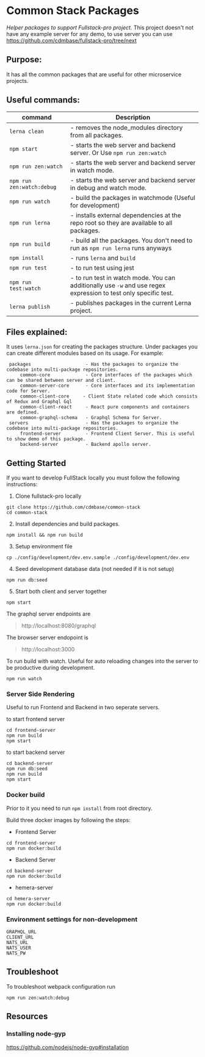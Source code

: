 # Common Stack Packages

*Helper packages to support Fullstack-pro project.* This project doesn't not have any example server for any demo, to use server you can use https://github.com/cdmbase/fullstack-pro/tree/next

Purpose: 
---
It has all the common packages that are useful for other microservice projects. 

Useful commands:
---
|command|Description|
|--------------------------|-----------|    
|`lerna clean`|                 - removes the node_modules directory from all packages. |
|`npm start`|       - starts the web server and backend server. Or Use `npm run zen:watch`|
|`npm run zen:watch`|         - starts the web server and backend server in watch mode.|
|`npm run zen:watch:debug`|    - starts the web server and backend server in debug and watch mode.|
|`npm run watch`|               - build the packages in watchmode (Useful for development)|
|`npm run lerna`|               - installs external dependencies at the repo root so they are available to all packages.|
|`npm run build`|               - build all the packages. You don't need to run as `npm run lerna` runs anyways|
|`npm install`|                - runs `lerna` and `build`|
|`npm run test`|                - to run test using jest
|`npm run test:watch`|          - to run test in watch mode. You can additionally use `-w` and use regex expression to test only specific test.|
|`lerna publish`|               - publishes packages in the current Lerna project. |

Files explained:
---    
It uses `lerna.json` for creating the packages structure. Under packages you can create different modules based on its usage. For example:

     packages                    - Has the packages to organize the codebase into multi-package repositories.
         common-core             - Core interfaces of the packages which can be shared between server and client.
         common-server-core      - Core interfaces and its implementation code for Server.   
         common-client-core     - Client State related code which consists of Redux and Graphql Gql
         common-client-react     - React pure components and containers are defined. 
         common-graphql-schema   - Graphql Schema for Server.
     servers                     - Has the packages to organize the codebase into multi-package repositories.
         frontend-server         - Frontend Client Server. This is useful to show demo of this package.
         backend-server          - Backend apollo server. 
    

## Getting Started

If you want to develop FullStack locally you must follow the following instructions:

1. Clone fullstack-pro locally
```
git clone https://github.com/cdmbase/common-stack
cd common-stack
```
2. Install dependencies and build packages.
```
npm install && npm run build
```
3. Setup environment file
```
cp ./config/development/dev.env.sample ./config/development/dev.env
```
4. Seed development database data (not needed if it is not setup)
```
npm run db:seed
```
5. Start both client and server together
```
npm start
```
The graphql server endpoints are
>http://localhost:8080/graphql

The browser server endopoint is
>http://localhost:3000

To run build with watch. Useful for auto reloading changes into the server to be productive during development.
```
npm run watch
```
[lerna-clean]: https://github.com/lerna/lerna#clean

### Server Side Rendering
Useful to run Frontend and Backend in two seperate servers. 

to start frontend server
```
cd frontend-server
npm run build
npm start
```
to start backend server
```
cd backend-server
npm run db:seed
npm run build
npm start
```

### Docker build
Prior to it you need to run `npm install` from root directory.

Build three docker images by following the steps:
- Frontend Server
```
cd frontend-server
npm run docker:build
```
- Backend Server
```
cd backend-server
npm run docker:build
```
- hemera-server
```
cd hemera-server
npm run docker:build
```

### Environment settings for non-development
```
GRAPHQL_URL
CLIENT_URL
NATS_URL
NATS_USER
NATS_PW
```
## Troubleshoot
To troubleshoot webpack configuration run
```
npm run zen:watch:debug
```

## Resources
### Installing node-gyp
https://github.com/nodejs/node-gyp#installation

